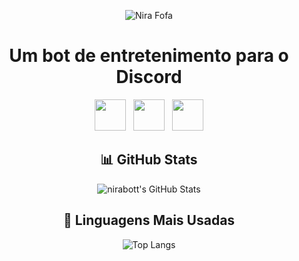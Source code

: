 <p align="center">
  <img src="https://i.postimg.cc/t4VwKg9H/nirapcsentada-removebg-preview.png" title="Nira Fofa" />

  <h1 align="center">Um bot de entretenimento para o Discord</h1>

  <p align="center">
 <a href="https://www.instagram.com/nirabott/?utm_source=ig_web_button_share_sheet&igsh=ZDNlZDc0MzIxNw%3D%3D#"><img src="https://i.postimg.cc/qM2cFmRQ/8726142-instagram-icon.png" height="50" /></a>
    &nbsp;
 <a href="https://github.com/nirabott"><img src="https://i.postimg.cc/mrXyS056/8725846-github-alt-icon.png" height="50" /></a>
 &nbsp;
 <a href="https://recai.site"><img src="https://i.postimg.cc/63DHKkw1/8726076-link-icon.png" height="50" /></a>

<div align="center">
  
## 📊 GitHub Stats
![nirabott's GitHub Stats](https://github-readme-stats.vercel.app/api?username=nirabott&show_icons=true&theme=tokyonight&hide=prs,issues&count_private=true)

## 🧠 Linguagens Mais Usadas
![Top Langs](https://github-readme-stats.vercel.app/api/top-langs/?username=nirabott&layout=compact&theme=tokyonight)

</div>



